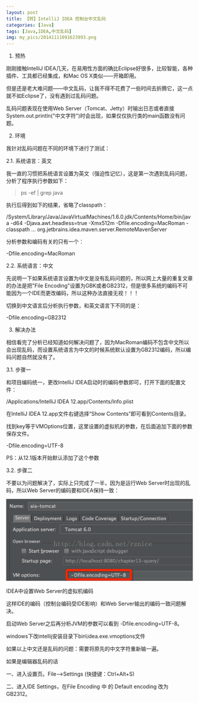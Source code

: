 ```yaml
---
layout: post
title: 【转】IntelliJ IDEA 控制台中文乱码
categories: [Java]
tags: [Java,IDEA,中文乱码]
img: my_pics/20141111091623993.png
---
```


1. 预热

刚刚接触IntelliJ IDEA几天，在易用性方面的确比Eclipse好很多，比较智能，各种插件、工具都已经集成，和Mac OS X类似——开箱即用。

但是还是老大难问题——中文乱码，让我不得不花费了一些时间去折腾它，这一点就不如Eclipse了，没有遇到过乱码问题。

乱码问题表现在使用Web Server（Tomcat、Jetty）时输出日志或者直接System.out.println("中文字符")时会出现，如果仅仅执行类的main函数没有问题。

2. 环境

我针对乱码问题在不同的环境下进行了测试：

2.1. 系统语言：英文

我一直的习惯把系统语言设置为英文（强迫性记忆），这是第一次遇到乱码问题，分析了程序执行参数如下：

> ps -ef | grep java

执行后得到如下的结果，省略了classpath：

/System/Library/Java/JavaVirtualMachines/1.6.0.jdk/Contents/Home/bin/java -d64 -Djava.awt.headless=true -Xmx512m -Dfile.encoding=MacRoman -classpath … org.jetbrains.idea.maven.server.RemoteMavenServer

分析参数和编码有关的只有一个：

-Dfile.encoding=MacRoman 

2.2. 系统语言：中文

先说明一下如果系统语言设置为中文是没有乱码问题的，所以网上大量的重复文章的办法是把"File Encoding"设置为GBK或者GB2312，但是很多系统的编码不可能因为一个IDE而更改编码，所以这种办法直接无视！！！

切换到中文语言后分析执行参数，和英文语言下不同的是：

-Dfile.encoding=GB2312

3. 解决办法

相信看完了分析已经知道如何解决问题了，因为MacRoman编码不包含中文所以会出现乱码，而设置系统语言为中文的时候系统默认设置为GB2312编码，所以编码问题自然就没有了。

3.1. 步骤一

和项目编码统一，更改IntelliJ IDEA启动时的编码参数即可，打开下面的配置文件：

/Applications/IntelliJ IDEA 12.app/Contents/Info.plist

在IntelliJ IDEA 12.app文件右键选择“Show Contents”即可看到Contents目录。

找到key等于VMOptions位置，这里设置的虚拟机的参数，在后面追加下面的参数保存文件。

-Dfile.encoding=UTF-8

PS：从12.1版本开始默认添加了这个参数

3.2. 步骤二

不要以为问题解决了，实际上只完成了一半，因为是运行Web Server时出现的乱码，所以Web Server的编码要和IDEA保持一致：

![](my_pics/20141111091623993.png)

IDEA中设置Web Server的虚拟机编码

这样IDE的编码（控制台编码受IDE影响）和Web Server输出的编码一致问题解决。

启动Web Server之后再分析JVM的参数可以看到 -Dfile.encoding=UTF-8。


windows下改intellij安装目录下bin\idea.exe.vmoptions文件

如果以上中文还是乱码的问题：需要将原先的中文字符重新输一遍。

如果是编辑器乱码的话 

一、进入设置页。File-->Settings (快捷键：Ctrl+Alt+S)

二、进入IDE Settings，在File Encoding 中 的 Default encoding 改为 GB2312。